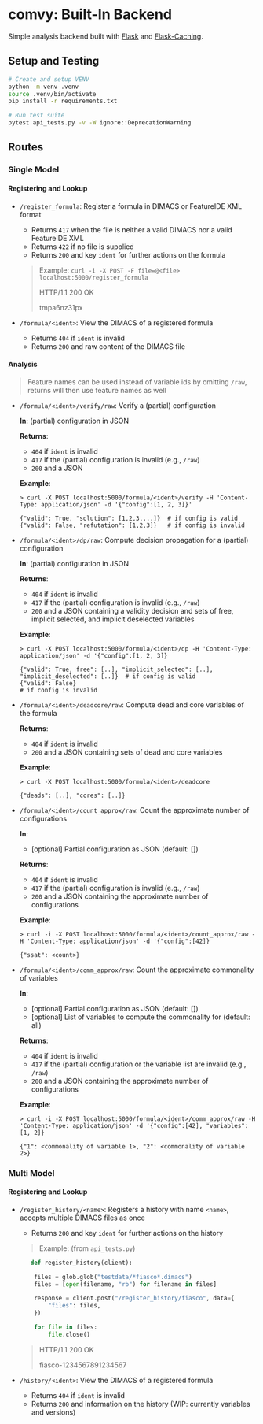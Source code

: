 # comvy: Built-In Backend

Simple analysis backend built with [Flask](https://flask.palletsprojects.com) and [Flask-Caching](https://flask-caching.readthedocs.io).

## Setup and Testing

```bash
# Create and setup VENV
python -m venv .venv
source .venv/bin/activate
pip install -r requirements.txt

# Run test suite
pytest api_tests.py -v -W ignore::DeprecationWarning
```

## Routes
### Single Model
#### Registering and Lookup

* `/register_formula`: Register a formula in DIMACS or FeatureIDE XML format
    * Returns `417` when the file is neither a valid DIMACS nor a valid FeatureIDE XML
    * Returns `422` if no file is supplied
    * Returns `200` and key `ident` for further actions on the formula
   > Example: `curl -i -X POST -F file=@<file> localhost:5000/register_formula`
   > 
   > HTTP/1.1 200 OK
   > 
   > tmpa6nz31px

* `/formula/<ident>`: View the DIMACS of a registered formula
    * Returns `404` if `ident` is invalid
    * Returns `200` and raw content of the DIMACS file

#### Analysis

> Feature names can be used instead of variable ids by omitting `/raw`, returns will then use feature names as well


* `/formula/<ident>/verify/raw`: Verify a (partial) configuration

    **In**: (partial) configuration in JSON

    **Returns**:

    * `404` if `ident` is invalid
    * `417` if the (partial) configuration is invalid (e.g., `/raw`)
    * `200` and a JSON

    **Example**:
    ```
    > curl -X POST localhost:5000/formula/<ident>/verify -H 'Content-Type: application/json' -d '{"config":[1, 2, 3]}'

    {"valid": True, "solution": [1,2,3,...]}  # if config is valid
    {"valid": False, "refutation": [1,2,3]}   # if config is invalid
    ```

* `/formula/<ident>/dp/raw`: Compute decision propagation for a (partial) configuration

    **In**: (partial) configuration in JSON

    **Returns**:

    * `404` if `ident` is invalid
    * `417` if the (partial) configuration is invalid (e.g., `/raw`)
    * `200` and a JSON containing a validity decision and sets of free, implicit selected, and implicit deselected variables 

    **Example**:
    ```
    > curl -X POST localhost:5000/formula/<ident>/dp -H 'Content-Type: application/json' -d '{"config":[1, 2, 3]}

    {"valid": True, free": [..], "implicit_selected": [..], "implicit_deselected": [..]}  # if config is valid
    {"valid": False}                                                                      # if config is invalid
    ```

* `/formula/<ident>/deadcore/raw`: Compute dead and core variables of the formula
    
    **Returns**:
    
    * `404` if `ident` is invalid
    * `200` and a JSON containing sets of dead and core variables

    **Example**:
    ```
    > curl -X POST localhost:5000/formula/<ident>/deadcore

    {"deads": [..], "cores": [..]}
    ```

* `/formula/<ident>/count_approx/raw`: Count the approximate number of configurations

    **In**:

    * [optional] Partial configuration as JSON (default: [])

    **Returns**:

    * `404` if `ident` is invalid
    * `417` if the (partial) configuration is invalid (e.g., `/raw`)
    * `200` and a JSON containing the approximate number of configurations

    **Example**:
    ```
    > curl -i -X POST localhost:5000/formula/<ident>/count_approx/raw -H 'Content-Type: application/json' -d '{"config":[42]}

    {"ssat": <count>}
    ```

* `/formula/<ident>/comm_approx/raw`: Count the approximate commonality of variables

    **In**:

    * [optional] Partial configuration as JSON (default: [])
    * [optional] List of variables to compute the commonality for (default: all)

    **Returns**:

    * `404` if `ident` is invalid
    * `417` if the (partial) configuration or the variable list are invalid (e.g., `/raw`)
    * `200` and a JSON containing the approximate number of configurations

    **Example**:
    ```
    > curl -i -X POST localhost:5000/formula/<ident>/comm_approx/raw -H 'Content-Type: application/json' -d '{"config":[42], "variables":[1, 2]}

    {"1": <commonality of variable 1>, "2": <commonality of variable 2>}
    ```


### Multi Model

#### Registering and Lookup

* `/register_history/<name>`: Registers a history with name `<name>`, accepts multiple DIMACS files as once
    * Returns `200` and key `ident` for further actions on the history
   > Example: (from `api_tests.py`)
    ```python
       def register_history(client):

        files = glob.glob("testdata/*fiasco*.dimacs")
        files = [open(filename, "rb") for filename in files]

        response = client.post("/register_history/fiasco", data={
            "files": files,
        })

        for file in files:
            file.close()
    ```

   > HTTP/1.1 200 OK
   > 
   > fiasco-1234567891234567

* `/history/<ident>`: View the DIMACS of a registered formula
    * Returns `404` if `ident` is invalid
    * Returns `200` and information on the history (WIP: currently variables and versions)